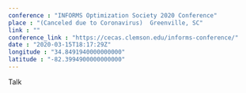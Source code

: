 ```yaml
---
conference : "INFORMS Optimization Society 2020 Conference"
place : "(Canceled due to Coronavirus)  Greenville, SC"
link : ""
conference_link : "https://cecas.clemson.edu/informs-conference/"
date : "2020-03-15T18:17:29Z"
longitude : "34.8491940000000000"
latitude : "-82.3994900000000000"
---
```


Talk


